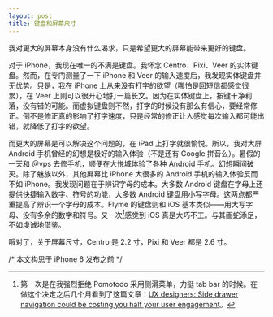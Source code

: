 ```yaml
---
layout: post
title: 键盘和屏幕尺寸
---
```


我对更大的屏幕本身没有什么渴求，只是希望更大的屏幕能带来更好的键盘。

对于 iPhone，我现在唯一的不满是键盘。我怀念 Centro、Pixi、Veer 的实体键盘。然而，在专门测量了一下 iPhone 和 Veer 的输入速度后，我发现实体键盘并无优势。只是，我在 iPhone 上从来没有打字的欲望（哪怕是回短信都感觉很累），在 Veer 上则可以很开心地打一篇长文。因为在实体键盘上，按键干净利落，没有错的可能。而虚拟键盘则不然，打字的时候没有那么有信心，要经常修正。倒不是修正真的影响了打字速度，只是经常的修正让人感觉每次输入都可能出错，就降低了打字的欲望。

而更大的屏幕是可以解决这个问题的，在 iPad 上打字就很愉悦。所以，我对大屏 Android 手机曾经的幻想是极好的输入体验（不是还有 Google 拼音么）。暑假的一天和 ＠vps 去修手机，顺便在大悦城体验了各种 Android 手机。幻想瞬间破灭。除了魅族以外，其他屏幕比 iPhone 大很多的 Android 手机的输入体验反而不如 iPhone。我发现问题在于辨识字母的成本。大多数 Android 键盘在字母上还提供快捷输入数字、符号的功能，大多数 Android 键盘用小写字母。这两点都严重提高了辨识一个字母的成本。Flyme 的键盘则和 iOS 基本类似——用大写字母、没有多余的数字和符号。又一次[^1]感觉到 iOS 真是大巧不工。与其画蛇添足，不如虔诚地借鉴。

哦对了，关于屏幕尺寸，Centro 是 2.2 寸，Pixi 和 Veer 都是 2.6 寸。

/* 本文构思于 iPhone 6 发布之前 */

[^1]: 第一次是在我强烈拒绝 Pomotodo 采用侧滑菜单，力挺 tab bar 的时候。在做这个决定之后几个月看到了这篇文章：[UX designers: Side drawer navigation could be costing you half your user engagement](http://thenextweb.com/dd/2014/04/08/ux-designers-side-drawer-navigation-costing-half-user-engagement/)。
